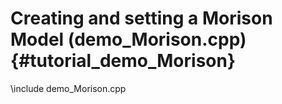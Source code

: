 Creating and setting a Morison Model (demo_Morison.cpp) {#tutorial_demo_Morison}
==========================

\include demo_Morison.cpp

